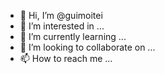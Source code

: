 - 👋 Hi, I’m @guimoitei
- 👀 I’m interested in ...
- 🌱 I’m currently learning ...
- 💞️ I’m looking to collaborate on ...
- 📫 How to reach me ...

<!---
guimoitei/guimoitei is a ✨ special ✨ repository because its `README.md` (this file) appears on your GitHub profile.
You can click the Preview link to take a look at your changes.
--->
